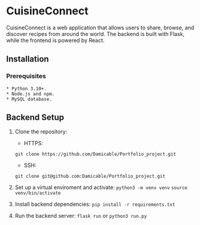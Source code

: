 # CuisineConnect

CuisineConnect is a web application that allows users to share, browse, and discover recipes from around the world. The backend is built with Flask, while the frontend is powered by React.

## Installation

### Prerequisites

    * Python 3.10+.
    * Node.js and npm.
    * MySQL database.

## Backend Setup

1. Clone the repository:

    - HTTPS:

    `git clone https://github.com/Damicable/Portfolio_project.git`

    - SSH:

    `git clone git@github.com:Damicable/Portfolio_project.git`

2. Set up a virtual enviroment and activate:
    `python3 -m venv venv`
    `source venv/bin/activate`

3. Install backend dependencies:
    `pip install -r requirements.txt`

4. Run the backend server:
    `flask run`
    or
    `python3 run.py`
